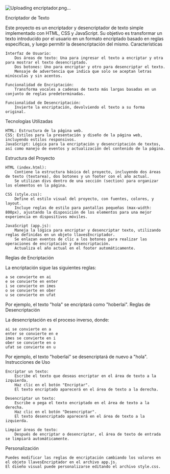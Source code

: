 
![Uploading encriptador.png…]()



Encriptador de Texto

Este proyecto es un encriptador y desencriptador de texto simple implementado con HTML, CSS y JavaScript. Su objetivo es transformar un texto introducido por el usuario en un formato encriptado basado en reglas específicas, y luego permitir la desencriptación del mismo.
Características

    Interfaz de Usuario:
        Dos áreas de texto: Una para ingresar el texto a encriptar y otra para mostrar el texto desencriptado.
        Dos botones: Uno para encriptar y otro para desencriptar el texto.
        Mensaje de advertencia que indica que solo se aceptan letras minúsculas y sin acentos.

    Funcionalidad de Encriptación:
        Transforma vocales a cadenas de texto más largas basadas en un conjunto de reglas predeterminadas.

    Funcionalidad de Desencriptación:
        Invierte la encriptación, devolviendo el texto a su forma original.

Tecnologías Utilizadas

    HTML: Estructura de la página web.
    CSS: Estilos para la presentación y diseño de la página web, incluyendo estilos responsivos.
    JavaScript: Lógica para la encriptación y desencriptación de textos, así como manejo de eventos y actualización del contenido de la página.

Estructura del Proyecto

    HTML (index.html):
        Contiene la estructura básica del proyecto, incluyendo dos áreas de texto (textarea), dos botones y un footer con el año actual.
        Se utilizan divs dentro de una sección (section) para organizar los elementos en la página.

    CSS (style.css):
        Define el estilo visual del proyecto, con fuentes, colores, y layout.
        Incluye reglas de estilo para pantallas pequeñas (max-width: 800px), ajustando la disposición de los elementos para una mejor experiencia en dispositivos móviles.

    JavaScript (app.js):
        Maneja la lógica para encriptar y desencriptar texto, utilizando reglas definidas en un objeto llavesEncriptador.
        Se enlazan eventos de clic a los botones para realizar las operaciones de encriptación y desencriptación.
        Actualiza el año actual en el footer automáticamente.

Reglas de Encriptación

La encriptación sigue las siguientes reglas:

    a se convierte en ai
    e se convierte en enter
    i se convierte en imes
    o se convierte en ober
    u se convierte en ufat

Por ejemplo, el texto "hola" se encriptará como "hoberlai".
Reglas de Desencriptación

La desencriptación es el proceso inverso, donde:

    ai se convierte en a
    enter se convierte en e
    imes se convierte en i
    ober se convierte en o
    ufat se convierte en u

Por ejemplo, el texto "hoberlai" se desencriptará de nuevo a "hola".
Instrucciones de Uso

    Encriptar un texto:
        Escribe el texto que deseas encriptar en el área de texto a la izquierda.
        Haz clic en el botón "Encriptar".
        El texto encriptado aparecerá en el área de texto a la derecha.

    Desencriptar un texto:
        Escribe o pega el texto encriptado en el área de texto a la derecha.
        Haz clic en el botón "Desencriptar".
        El texto desencriptado aparecerá en el área de texto a la izquierda.

    Limpiar áreas de texto:
        Después de encriptar o desencriptar, el área de texto de entrada se limpiará automáticamente.

Personalización

    Puedes modificar las reglas de encriptación cambiando los valores en el objeto llavesEncriptador en el archivo app.js.
    El diseño visual puede personalizarse editando el archivo style.css.
